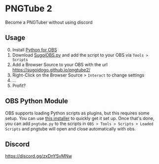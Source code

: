 # PNGTube 2
Become a PNGTuber without using discord
## Usage
0. Install [Python for OBS](https://github.com/sugoidogo/obs-python-installer/releases)
1. Download [SugoiOBS.py](https://github.com/sugoidogo/sugoiobs/releases) and add the script to your OBS via `Tools > Scripts`
2. Add a Browser Source to your OBS with the url https://sugoidogo.github.io/pngtube2/
3. Right-Click on the Browser Source > `Interact` to change settings
4. ...
5. Profit?
## OBS Python Module
OBS supports loading Python scripts as plugins, but this requires some setup.
You can use [this installer](https://github.com/sugoidogo/obs-python-installer) to quickly get it set up.
Once that's done, you can add `pngtube.py` to the scripts in `OBS > Tools > Scripts > Loaded Scripts` and pngtube will open and close automatically with obs.
## Discord
https://discord.gg/zxDnYSvMNw